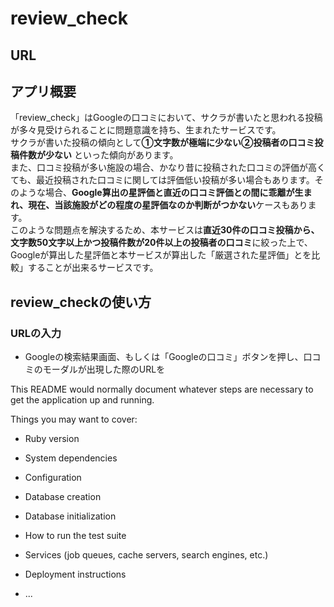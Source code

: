 # review_check
## URL
## アプリ概要
「review_check」はGoogleの口コミにおいて、サクラが書いたと思われる投稿が多々見受けられることに問題意識を持ち、生まれたサービスです。<br>サクラが書いた投稿の傾向として**①文字数が極端に少ない②投稿者の口コミ投稿件数が少ない** といった傾向があります。<br>また、口コミ投稿が多い施設の場合、かなり昔に投稿された口コミの評価が高くても、最近投稿された口コミに関しては評価低い投稿が多い場合もあります。そのような場合、**Google算出の星評価と直近の口コミ評価との間に乖離が生まれ、現在、当該施設がどの程度の星評価なのか判断がつかない**ケースもあります。<br>このような問題点を解決するため、本サービスは**直近30件の口コミ投稿から、文字数50文字以上かつ投稿件数が20件以上の投稿者の口コミ**に絞った上で、Googleが算出した星評価と本サービスが算出した「厳選された星評価」とを比較」することが出来るサービスです。
## review_checkの使い方
### URLの入力
- Googleの検索結果画面、もしくは「Googleの口コミ」ボタンを押し、口コミのモーダルが出現した際のURLを

This README would normally document whatever steps are necessary to get the
application up and running.

Things you may want to cover:

* Ruby version

* System dependencies

* Configuration

* Database creation

* Database initialization

* How to run the test suite

* Services (job queues, cache servers, search engines, etc.)

* Deployment instructions

* ...
